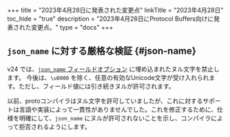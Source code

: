 +++
title = "2023年4月28日に発表された変更点"
linkTitle = "2023年4月28日"
toc_hide = "true"
description = "2023年4月28日にProtocol Buffers向けに発表された変更点。"
type = "docs"
+++

## `json_name` に対する厳格な検証 {#json-name}

v24 では、[`json_name` フィールドオプション](/programming-guides/proto3/#json) に埋め込まれたヌル文字を禁止します。
今後は、`\u0000` を除く、任意の有効なUnicode文字が受け入れられます。ただし、フィールド値には引き続きヌルが許可されます。

以前、protoコンパイラはヌル文字を許可していましたが、これに対するサポートは言語や実装によって一貫性がありませんでした。これを修正するために、仕様を明確にして、`json_name` にヌルが許可されないことを示し、コンパイラによって拒否されるようにします。
